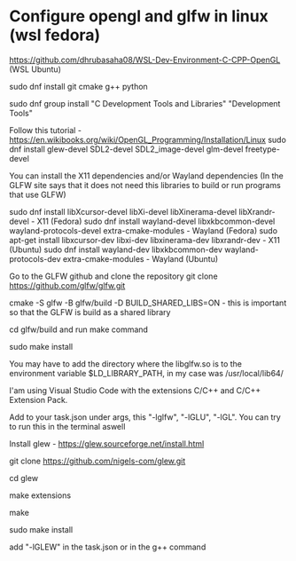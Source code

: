 # Configure opengl and glfw in linux (wsl fedora)

https://github.com/dhrubasaha08/WSL-Dev-Environment-C-CPP-OpenGL (WSL Ubuntu)

sudo dnf install git cmake g++ python

sudo dnf group install "C Development Tools and Libraries" "Development Tools"

Follow this tutorial - https://en.wikibooks.org/wiki/OpenGL_Programming/Installation/Linux
sudo dnf install glew-devel SDL2-devel SDL2_image-devel glm-devel freetype-devel

You can install the X11 dependencies and/or Wayland dependencies (In the GLFW site says that it does not need this libraries to build or run programs that use GLFW)

sudo dnf install libXcursor-devel libXi-devel libXinerama-devel libXrandr-devel - X11 (Fedora)
sudo dnf install wayland-devel libxkbcommon-devel wayland-protocols-devel extra-cmake-modules - Wayland (Fedora)
sudo apt-get install libxcursor-dev libxi-dev libxinerama-dev libxrandr-dev - X11 (Ubuntu)
sudo dnf install wayland-dev libxkbcommon-dev wayland-protocols-dev extra-cmake-modules - Wayland (Ubuntu)

Go to the GLFW github and clone the repository
git clone https://github.com/glfw/glfw.git

cmake -S glfw -B glfw/build -D BUILD_SHARED_LIBS=ON - this is important so that the GLFW is build as a shared library

cd glfw/build and run make command

sudo make install

You may have to add the directory where the libglfw.so is to the environment variable $LD_LIBRARY_PATH, in my case was /usr/local/lib64/

I'am using Visual Studio Code with the extensions C/C++ and C/C++ Extension Pack.

Add to your task.json under args, this "-lglfw", "-lGLU", "-lGL". You can try to run this in the terminal aswell

Install glew - https://glew.sourceforge.net/install.html

git clone https://github.com/nigels-com/glew.git

cd glew

make extensions

make

sudo make install

add "-lGLEW" in the task.json or in the g++ command


